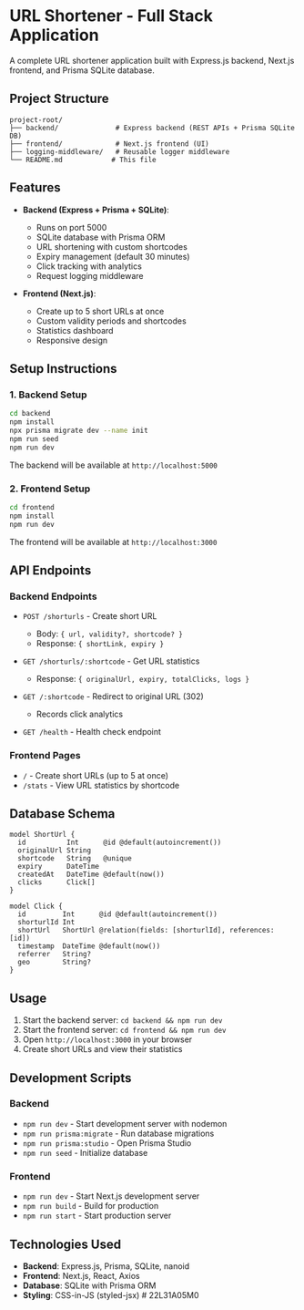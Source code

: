 # URL Shortener - Full Stack Application

A complete URL shortener application built with Express.js backend, Next.js frontend, and Prisma SQLite database.

## Project Structure

```
project-root/
├── backend/              # Express backend (REST APIs + Prisma SQLite DB)
├── frontend/             # Next.js frontend (UI)
├── logging-middleware/   # Reusable logger middleware
└── README.md            # This file
```

## Features

- **Backend (Express + Prisma + SQLite)**:
  - Runs on port 5000
  - SQLite database with Prisma ORM
  - URL shortening with custom shortcodes
  - Expiry management (default 30 minutes)
  - Click tracking with analytics
  - Request logging middleware

- **Frontend (Next.js)**:
  - Create up to 5 short URLs at once
  - Custom validity periods and shortcodes
  - Statistics dashboard
  - Responsive design

## Setup Instructions

### 1. Backend Setup

```bash
cd backend
npm install
npx prisma migrate dev --name init
npm run seed
npm run dev
```

The backend will be available at `http://localhost:5000`

### 2. Frontend Setup

```bash
cd frontend
npm install
npm run dev
```

The frontend will be available at `http://localhost:3000`

## API Endpoints

### Backend Endpoints

- `POST /shorturls` - Create short URL
  - Body: `{ url, validity?, shortcode? }`
  - Response: `{ shortLink, expiry }`

- `GET /shorturls/:shortcode` - Get URL statistics
  - Response: `{ originalUrl, expiry, totalClicks, logs }`

- `GET /:shortcode` - Redirect to original URL (302)
  - Records click analytics

- `GET /health` - Health check endpoint

### Frontend Pages

- `/` - Create short URLs (up to 5 at once)
- `/stats` - View URL statistics by shortcode

## Database Schema

```prisma
model ShortUrl {
  id          Int      @id @default(autoincrement())
  originalUrl String
  shortcode   String   @unique
  expiry      DateTime
  createdAt   DateTime @default(now())
  clicks      Click[]
}

model Click {
  id         Int      @id @default(autoincrement())
  shorturlId Int
  shortUrl   ShortUrl @relation(fields: [shorturlId], references: [id])
  timestamp  DateTime @default(now())
  referrer   String?
  geo        String?
}
```

## Usage

1. Start the backend server: `cd backend && npm run dev`
2. Start the frontend server: `cd frontend && npm run dev`
3. Open `http://localhost:3000` in your browser
4. Create short URLs and view their statistics

## Development Scripts

### Backend
- `npm run dev` - Start development server with nodemon
- `npm run prisma:migrate` - Run database migrations
- `npm run prisma:studio` - Open Prisma Studio
- `npm run seed` - Initialize database

### Frontend
- `npm run dev` - Start Next.js development server
- `npm run build` - Build for production
- `npm run start` - Start production server

## Technologies Used

- **Backend**: Express.js, Prisma, SQLite, nanoid
- **Frontend**: Next.js, React, Axios
- **Database**: SQLite with Prisma ORM
- **Styling**: CSS-in-JS (styled-jsx)
#   2 2 L 3 1 A 0 5 M 0  
 